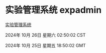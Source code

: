 # 实验管理系统 expadmin
[实验管理系统](http://219.139.199.238:56808/expadmin-782313d2-e1b1-4ea7-932e-3a55e6a1a4d0/)

2024年 10月 26日 星期六 02:50:02 CST

2024年 10月 25日 星期五 18:50:02 GMT
